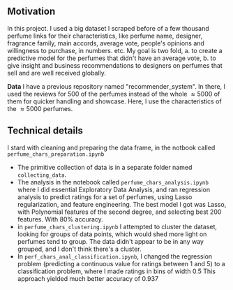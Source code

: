 ## Motivation 
In this project. I used a big dataset I scraped before of a few thousand perfume links for their characteristics, like perfume name, designer, fragrance family, main accords, average vote, people's opinions and willingness to purchase, in numbers. etc. 
My goal is two fold, 
a. to create a predictive model for the perfumes that didn't have an average vote, 
b. to give insight and business recommendations to designers on perfumes that sell and are well received globally. 

**Data**
I have a previous repository named "recommender_system". In there, I used the reviews for 500 of the perfumes instead of the whole $\approx 5000$ of them for quicker handling and showcase. Here, I use the characteristics of the $\approx 5000$ perfumes.

## Technical details
I stard with cleaning and preparing the data frame, in the notbook called `perfume_chars_preparation.ipynb`
- The primitive collection of data is in a separate folder named `collecting_data`. 
- The analysis in the notebook called `perfume_chars_analysis.ipynb` where I did essential Exploratory Data Analysis, and ran regression analysis to predict ratings for a set of perfumes, using Lasso regularization, and feature engineering. The best model I got was Lasso, with Polynomial features of the second degree, and selecting best 200 features. With 80% accuracy. 
- in `perfume_chars_clustering.ipynb` I attempted to cluster the dataset, looking for groups of data points, which would shed more light on perfumes tend to group. The data didn't appear to be in any way grouped, and I don't think there's a cluster. 
- In `perf_chars_anal_classification.ipynb`, I changed the regression problem (predicting a continuous value for ratings between 1 and 5) to a classification problem, where I made ratings in bins of width 0.5 This approach yielded much better accuracy of 0.937 
